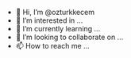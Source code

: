 - 👋 Hi, I’m @ozturkkecem
- 👀 I’m interested in ...
- 🌱 I’m currently learning ...
- 💞️ I’m looking to collaborate on ...
- 📫 How to reach me ...

<!---
ozturkkecem/ozturkkecem is a ✨ special ✨ repository because its `README.md` (this file) appears on your GitHub profile.
You can click the Preview link to take a look at your changes.
--->
